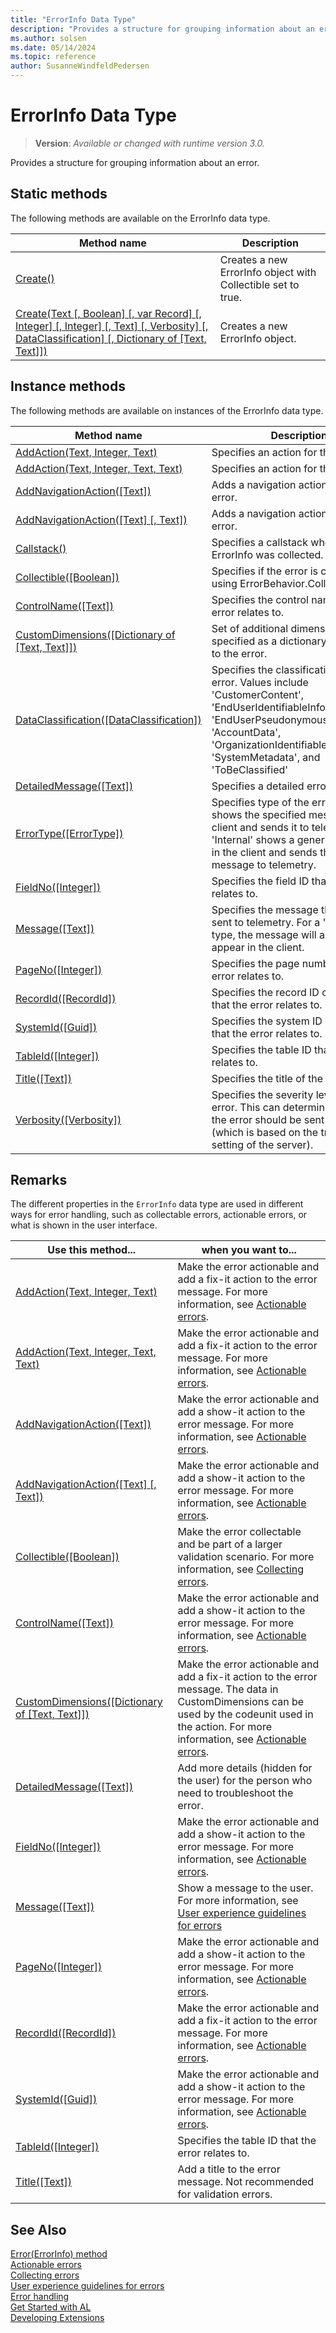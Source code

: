 ```yaml
---
title: "ErrorInfo Data Type"
description: "Provides a structure for grouping information about an error."
ms.author: solsen
ms.date: 05/14/2024
ms.topic: reference
author: SusanneWindfeldPedersen
---
```

[//]: # (START>DO_NOT_EDIT)
[//]: # (IMPORTANT:Do not edit any of the content between here and the END>DO_NOT_EDIT.)
[//]: # (Any modifications should be made in the .xml files in the ModernDev repo.)
# ErrorInfo Data Type
> **Version**: _Available or changed with runtime version 3.0._

Provides a structure for grouping information about an error.


## Static methods
The following methods are available on the ErrorInfo data type.


|Method name|Description|
|-----------|-----------|
|[Create()](errorinfo-create--method.md)|Creates a new ErrorInfo object with Collectible set to true.|
|[Create(Text [, Boolean] [, var Record] [, Integer] [, Integer] [, Text] [, Verbosity] [, DataClassification] [, Dictionary of [Text, Text]])](errorinfo-create-string-boolean-table-integer-integer-string-verbosity-dataclassification-dictionary[text,text]-method.md)|Creates a new ErrorInfo object.|

## Instance methods
The following methods are available on instances of the ErrorInfo data type.

|Method name|Description|
|-----------|-----------|
|[AddAction(Text, Integer, Text)](errorinfo-addaction-string-integer-string-method.md)|Specifies an action for the error.|
|[AddAction(Text, Integer, Text, Text)](errorinfo-addaction-string-integer-string-string-method.md)|Specifies an action for the error.|
|[AddNavigationAction([Text])](errorinfo-addnavigationaction-string-method.md)|Adds a navigation action for the error.|
|[AddNavigationAction([Text] [, Text])](errorinfo-addnavigationaction-string-string-method.md)|Adds a navigation action for the error.|
|[Callstack()](errorinfo-callstack-method.md)|Specifies a callstack where the ErrorInfo was collected.|
|[Collectible([Boolean])](errorinfo-collectible-method.md)|Specifies if the error is collectible using ErrorBehavior.Collect.|
|[ControlName([Text])](errorinfo-controlname-method.md)|Specifies the control name that the error relates to.|
|[CustomDimensions([Dictionary of [Text, Text]])](errorinfo-customdimensions-method.md)|Set of additional dimensions, specified as a dictionary that relates to the error.|
|[DataClassification([DataClassification])](errorinfo-dataclassification-method.md)|Specifies the classification of the error. Values include 'CustomerContent', 'EndUserIdentifiableInformation', 'EndUserPseudonymousIdentifiers', 'AccountData', 'OrganizationIdentifiableInformation', 'SystemMetadata', and 'ToBeClassified'|
|[DetailedMessage([Text])](errorinfo-detailedmessage-method.md)|Specifies a detailed error message.|
|[ErrorType([ErrorType])](errorinfo-errortype-method.md)|Specifies type of the error. 'Client' shows the specified message in the client and sends it to telemetry. 'Internal' shows a generic message in the client and sends the specified message to telemetry.|
|[FieldNo([Integer])](errorinfo-fieldno-method.md)|Specifies the field ID that the error relates to.|
|[Message([Text])](errorinfo-message-method.md)|Specifies the message that will be sent to telemetry. For a 'Client' error type, the message will also be appear in the client.|
|[PageNo([Integer])](errorinfo-pageno-method.md)|Specifies the page number that the error relates to.|
|[RecordId([RecordId])](errorinfo-recordid-method.md)|Specifies the record ID of the record that the error relates to.|
|[SystemId([Guid])](errorinfo-systemid-method.md)|Specifies the system ID of the record that the error relates to.|
|[TableId([Integer])](errorinfo-tableid-method.md)|Specifies the table ID that the error relates to.|
|[Title([Text])](errorinfo-title-method.md)|Specifies the title of the error.|
|[Verbosity([Verbosity])](errorinfo-verbosity-method.md)|Specifies the severity level of the error. This can determine whether the error should be sent to telemetry (which is based on the trace level setting of the server).|

[//]: # (IMPORTANT: END>DO_NOT_EDIT)

## Remarks 

The different properties in the `ErrorInfo` data type are used in different ways for error handling, such as collectable errors, actionable errors, or what is shown in the user interface. 

|Use this method... | when you want to... |
|-----------|-----------|
|[AddAction(Text, Integer, Text)](errorinfo-addaction-string-integer-string-method.md)| Make the error actionable and add a fix-it action to the error message. For more information, see [Actionable errors](../../devenv-actionable-errors.md).  |
|[AddAction(Text, Integer, Text, Text)](errorinfo-addaction-string-integer-string-string-method.md)|Make the error actionable and add a fix-it action to the error message. For more information, see [Actionable errors](../../devenv-actionable-errors.md). |
|[AddNavigationAction([Text])](errorinfo-addnavigationaction-string-method.md)|Make the error actionable and add a show-it action to the error message. For more information, see [Actionable errors](../../devenv-actionable-errors.md). |
|[AddNavigationAction([Text] [, Text])](errorinfo-addnavigationaction-string-string-method.md)| Make the error actionable and add a show-it action to the error message. For more information, see [Actionable errors](../../devenv-actionable-errors.md).|
|[Collectible([Boolean])](errorinfo-collectible-method.md)| Make the error collectable and be part of a larger validation scenario. For more information, see [Collecting errors](../../devenv-error-collection.md). |
|[ControlName([Text])](errorinfo-controlname-method.md)| Make the error actionable and add a show-it action to the error message. For more information, see [Actionable errors](../../devenv-actionable-errors.md). |
|[CustomDimensions([Dictionary of [Text, Text]])](errorinfo-customdimensions-method.md)| Make the error actionable and add a fix-it action to the error message. The data in CustomDimensions can be used by the codeunit used in the action. For more information, see [Actionable errors](../../devenv-actionable-errors.md). |
|[DetailedMessage([Text])](errorinfo-detailedmessage-method.md)| Add more details (hidden for the user) for the person who need to troubleshoot the error.|
|[FieldNo([Integer])](errorinfo-fieldno-method.md)| Make the error actionable and add a show-it action to the error message. For more information, see [Actionable errors](../../devenv-actionable-errors.md).|
|[Message([Text])](errorinfo-message-method.md)| Show a message to the user. For more information, see [User experience guidelines for errors](../../devenv-error-handling-guidelines.md) |
|[PageNo([Integer])](errorinfo-pageno-method.md)| Make the error actionable and add a show-it action to the error message. For more information, see [Actionable errors](../../devenv-actionable-errors.md). |
|[RecordId([RecordId])](errorinfo-recordid-method.md)| Make the error actionable and add a fix-it action to the error message. For more information, see [Actionable errors](../../devenv-actionable-errors.md). |
|[SystemId([Guid])](errorinfo-systemid-method.md)| Make the error actionable and add a show-it action to the error message. For more information, see [Actionable errors](../../devenv-actionable-errors.md). |
|[TableId([Integer])](errorinfo-tableid-method.md)|Specifies the table ID that the error relates to.|
|[Title([Text])](errorinfo-title-method.md)| Add a title to the error message. Not recommended for validation errors. |


## See Also

[Error(ErrorInfo) method](../dialog/dialog-error-errorinfo-method.md)   
[Actionable errors](../../devenv-actionable-errors.md)  
[Collecting errors](../../devenv-error-collection.md)  
[User experience guidelines for errors](../../devenv-error-handling-guidelines.md)  
[Error handling](../../devenv-al-error-handling.md)   
[Get Started with AL](../../devenv-get-started.md)  
[Developing Extensions](../../devenv-dev-overview.md)  
